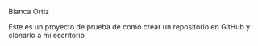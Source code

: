 Blanca Ortiz

Este es un proyecto de prueba de como crear un repositorio en GitHub y clonarlo a mi escritorio